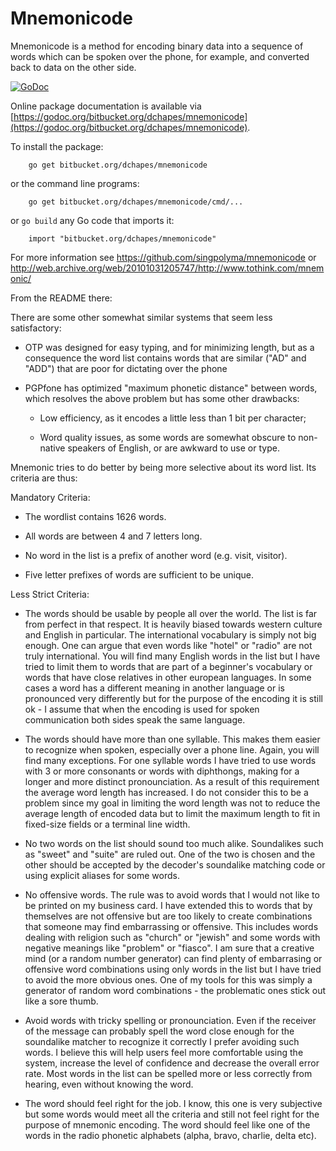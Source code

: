 Mnemonicode 
===========

Mnemonicode is a method for encoding binary data into a sequence
of words which can be spoken over the phone, for example, and converted
back to data on the other side.

[![GoDoc](https://godoc.org/bitbucket.org/dchapes/mnemonicode?status.png)](https://godoc.org/bitbucket.org/dchapes/mnemonicode)

Online package documentation is available via
[https://godoc.org/bitbucket.org/dchapes/mnemonicode](https://godoc.org/bitbucket.org/dchapes/mnemonicode).

To install the package:

		go get bitbucket.org/dchapes/mnemonicode

or the command line programs:

		go get bitbucket.org/dchapes/mnemonicode/cmd/...

or `go build` any Go code that imports it:

		import "bitbucket.org/dchapes/mnemonicode"

For more information see
<https://github.com/singpolyma/mnemonicode>
or
<http://web.archive.org/web/20101031205747/http://www.tothink.com/mnemonic/>

From the README there:

There are some other somewhat similar systems that seem less satisfactory:

- OTP was designed for easy typing, and for minimizing length, but as
  a consequence the word list contains words that are similar ("AD"
  and "ADD") that are poor for dictating over the phone

- PGPfone has optimized "maximum phonetic distance" between words,
  which resolves the above problem but has some other drawbacks:

    - Low efficiency, as it encodes a little less than 1 bit per
    character;

    - Word quality issues, as some words are somewhat obscure to
    non-native speakers of English, or are awkward to use or type.

Mnemonic tries to do better by being more selective about its word
list.  Its criteria are thus:

Mandatory Criteria:

 - The wordlist contains 1626 words.

 - All words are between 4 and 7 letters long.

 - No word in the list is a prefix of another word (e.g. visit,
   visitor).

 - Five letter prefixes of words are sufficient to be unique. 

Less Strict Criteria:

  - The words should be usable by people all over the world. The list
    is far from perfect in that respect. It is heavily biased towards
    western culture and English in particular. The international
    vocabulary is simply not big enough. One can argue that even words
    like "hotel" or "radio" are not truly international. You will find
    many English words in the list but I have tried to limit them to
    words that are part of a beginner's vocabulary or words that have
    close relatives in other european languages. In some cases a word
    has a different meaning in another language or is pronounced very
    differently but for the purpose of the encoding it is still ok - I
    assume that when the encoding is used for spoken communication
    both sides speak the same language.

  - The words should have more than one syllable. This makes them
    easier to recognize when spoken, especially over a phone
    line. Again, you will find many exceptions. For one syllable words
    I have tried to use words with 3 or more consonants or words with
    diphthongs, making for a longer and more distinct
    pronounciation. As a result of this requirement the average word
    length has increased. I do not consider this to be a problem since
    my goal in limiting the word length was not to reduce the average
    length of encoded data but to limit the maximum length to fit in
    fixed-size fields or a terminal line width.

  - No two words on the list should sound too much alike. Soundalikes
    such as "sweet" and "suite" are ruled out. One of the two is
    chosen and the other should be accepted by the decoder's
    soundalike matching code or using explicit aliases for some words.

  - No offensive words. The rule was to avoid words that I would not
    like to be printed on my business card. I have extended this to
    words that by themselves are not offensive but are too likely to
    create combinations that someone may find embarrassing or
    offensive. This includes words dealing with religion such as
    "church" or "jewish" and some words with negative meanings like
    "problem" or "fiasco". I am sure that a creative mind (or a random
    number generator) can find plenty of embarrasing or offensive word
    combinations using only words in the list but I have tried to
    avoid the more obvious ones. One of my tools for this was simply a
    generator of random word combinations - the problematic ones stick
    out like a sore thumb.

  - Avoid words with tricky spelling or pronounciation. Even if the
    receiver of the message can probably spell the word close enough
    for the soundalike matcher to recognize it correctly I prefer
    avoiding such words. I believe this will help users feel more
    comfortable using the system, increase the level of confidence and
    decrease the overall error rate. Most words in the list can be
    spelled more or less correctly from hearing, even without knowing
    the word.

  - The word should feel right for the job. I know, this one is very
    subjective but some words would meet all the criteria and still
    not feel right for the purpose of mnemonic encoding. The word
    should feel like one of the words in the radio phonetic alphabets
    (alpha, bravo, charlie, delta etc).
